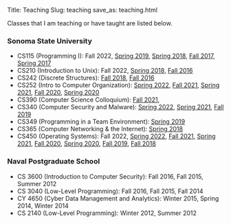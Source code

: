 Title: Teaching
Slug: teaching
save_as: teaching.html


Classes that I am teaching or have taught are listed below.

### Sonoma State University
 - CS115 (Programming I): Fall 2022, [Spring 2019](http://blue.cs.sonoma.edu/cs115/S19/), [Spring 2018](http://blue.cs.sonoma.edu/cs115/S18/), [Fall 2017](http://blue.cs.sonoma.edu/cs115/F17/), [Spring 2017](http://blue.cs.sonoma.edu/cs115/S17/)
 - CS210 (Introduction to Unix): Fall 2022, [Spring 2018](http://bit.ly/2BQh6cG), [Fall 2016](http://bit.ly/2Ayvir5)
 - CS242 (Discrete Structures): [Fall 2018](http://bit.ly/2yNuVHZ), [Fall 2016](http://bit.ly/2SsJsAF)
 - CS252 (Intro to Computer Organization): [Spring 2022](https://bit.ly/3FtmuBn), [Fall 2021](https://bit.ly/2UYgfUQ), [Spring 2021](https://bit.ly/3pMxUZp), [Fall 2020](https://bit.ly/2BYDbtr), [Spring 2020](http://bit.ly/2QWkE5X)
 - CS390 (Computer Science Colloquium): [Fall 2021](https://bit.ly/3i8HUuY),
 - CS340 (Computer Security and Malware): [Spring 2022](https://bit.ly/3tDptVD), [Spring 2021](http://bit.ly/2XbGc0M), [Fall 2019](http://bit.ly/2ZlNBdT)
 - CS349 (Programming in a Team Environment): [Spring 2019](http://bit.ly/2ETsCqF)
 - CS365 (Computer Networking & the Internet): [Spring 2018](http://bit.ly/2F0LLqH)
 - CS450 (Operating Systems): Fall 2022, [Spring 2022](https://bit.ly/3tybaSb), [Fall 2021](https://bit.ly/3zhy8xi), [Spring 2021](https://bit.ly/358ciPp), [Fall 2020](https://bit.ly/3fbqjyb), [Spring 2020](http://bit.ly/2FWNaxK), [Fall 2019](http://bit.ly/2I1qXAw), [Fall 2018](http://bit.ly/2EX9dqH)

### Naval Postgraduate School
 - CS 3600 (Introduction to Computer Security): Fall 2016, Fall 2015, Summer 2012
 - CS 3040 (Low-Level Programming): Fall 2016, Fall 2015, Fall 2014
 - CY 4650 (Cyber Data Management and Analytics): Winter 2015, Spring 2014, Winter 2014
 - CS 2140 (Low-Level Programming): Winter 2012, Summer 2012

